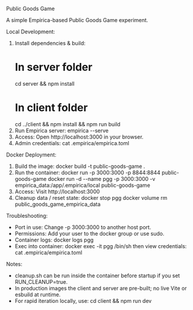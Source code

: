 Public Goods Game

A simple Empirica-based Public Goods Game experiment.

Local Development:
1. Install dependencies & build:
   # In server folder
   cd server && npm install
   # In client folder
   cd ../client && npm install && npm run build
2. Run Empirica server:
   empirica --serve
3. Access:
   Open http://localhost:3000 in your browser. 
4. Admin credentials:
   cat .empirica/empirica.toml

Docker Deployment:
1. Build the image:
   docker build -t public-goods-game .
2. Run the container:
   docker run -p 3000:3000 -p 8844:8844 public-goods-game
   docker run -d --name pgg -p 3000:3000 -v empirica_data:/app/.empirica/local public-goods-game
3. Access:
   Visit http://localhost:3000
4. Cleanup data / reset state:
   docker stop pgg
   docker volume rm public_goods_game_empirica_data

Troubleshooting:
- Port in use: Change -p 3000:3000 to another host port.
- Permissions: Add your user to the docker group or use sudo.
- Container logs:
   docker logs pgg
- Exec into container:
   docker exec -it pgg /bin/sh
   then view credentials:
   cat .empirica/empirica.toml

Notes:
- cleanup.sh can be run inside the container before startup if you set RUN_CLEANUP=true.
- In production images the client and server are pre-built; no live Vite or esbuild at runtime.
- For rapid iteration locally, use: cd client && npm run dev


<!-- # Start the server
empirica

Admin credentials -> cat .empirica/empirica.toml

rm .empirica/local/tajriba.json; empirica


# Public Goods Game - Dockerized Application

This project provides a Dockerized version of the Public Goods Game, which can be easily run on a Linux Subsystem for Windows (WSL). Follow the instructions below to set up the application using Docker.

## Prerequisites

Before you begin, make sure you have the following installed on your system:

- **Docker Desktop for Windows**: Install Docker Desktop to run Docker on your Windows machine with WSL 2 integration. [Download Docker Desktop for Windows](https://www.docker.com/products/docker-desktop)
- **Git**: Install Git to clone the repository.

---

## Step-by-Step Guide

### 1. Install Docker on WSL

#### 1.1 Install Docker Desktop for Windows

1. Download **[Docker Desktop for Windows](https://www.docker.com/products/docker-desktop)**.
2. During installation, ensure the **Enable WSL 2 integration** option is selected.
3. Follow the installation instructions, and restart your computer if necessary.

#### 1.2 Enable WSL 2 (if not already enabled)

1. Open PowerShell as Administrator and run the following command:
```bash
   wsl --set-default-version 2
```

2. Pull the Docker Image
After cloning the repository, you can pull the pre-built Docker image from Docker Hub. Run this command:
```bash
   docker pull sillyduckyluck/public-goods-game:latest
```

This will download the Docker image to your local system


3. Run the Docker Container
Once the image is downloaded, you can start the application by running the Docker container. Execute the following command:

```bash
docker run -p 3000:3000 sillyduckyluck/public-goods-game:latest
```


This command will:

Run the Docker container.

Map port 3000 on your system to port 3000 in the container (adjust the port if needed based on your configuration).


5. Access the Application
Once the container is running, you can access the application in your browser by navigating to:

```bash
http://localhost:3000
```


This will open the Public Goods Game application.


Troubleshooting
Docker is not running: If you see errors such as Docker Daemon not running, make sure Docker Desktop is up and running.

Permission issues: If you get permission errors, try using sudo for Linux commands or ensure that Docker is properly integrated with WSL.

Port issues: If port 3000 is already in use, modify the port in the docker run command or docker-compose.yml. -->